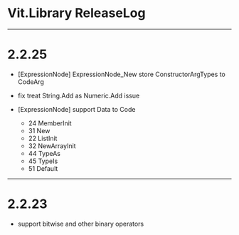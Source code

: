 ﻿# Vit.Library ReleaseLog

-----------------------
# 2.2.25

- [ExpressionNode] ExpressionNode_New store ConstructorArgTypes to CodeArg
- fix treat String.Add as Numeric.Add issue

- [ExpressionNode] support Data to Code
    - 24 MemberInit
    - 31 New
    - 22 ListInit
    - 32 NewArrayInit
    - 44 TypeAs
    - 45 TypeIs
    - 51 Default


-----------------------
# 2.2.23

- support bitwise and other binary operators



